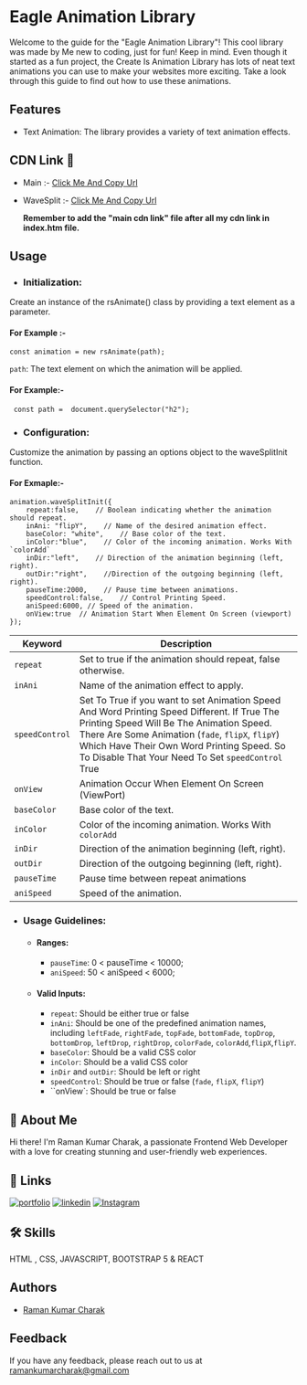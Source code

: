 
# Eagle Animation Library


Welcome to the guide for the "Eagle Animation Library"! This cool library was made by Me new to coding, just for fun! Keep in mind. Even though it started as a fun project, the Create Is Animation Library has lots of neat text animations you can use to make your websites more exciting. Take a look through this guide to find out how to use these animations.


## Features

- Text Animation: The library provides a variety of text animation effects.



## CDN Link 🔗

- Main :- [Click Me And Copy Url](https://cdn.jsdelivr.net/gh/RS-Eagle/eagleanimation/main.min.js)

- WaveSplit :- [Click Me And Copy Url](https://cdn.jsdelivr.net/gh/RS-Eagle/eagleanimation/waveSplit.min.js)

    **Remember to add the "main cdn link" file after all my cdn link in index.htm file.**

## Usage

- ### Initialization: 
Create an instance of the rsAnimate() class by providing a text element as a parameter.
#### For Example :-
    const animation = new rsAnimate(path);


`path`: The text element on which the animation will be applied.
#### For Example:-
     const path =  document.querySelector("h2");

- ### Configuration: 
Customize the animation by passing an options object to the waveSplitInit function.

#### For Exmaple:- 
    animation.waveSplitInit({
        repeat:false,    // Boolean indicating whether the animation should repeat.
        inAni: "flipY",    // Name of the desired animation effect.
        baseColor: "white",    // Base color of the text.
        inColor:"blue",    // Color of the incoming animation. Works With `colorAdd`
        inDir:"left",    // Direction of the animation beginning (left, right).
        outDir:"right",    //Direction of the outgoing beginning (left, right).
        pauseTime:2000,    // Pause time between animations.
        speedControl:false,    // Control Printing Speed.
        aniSpeed:6000, // Speed of the animation.
        onView:true  // Animation Start When Element On Screen (viewport)
    });



| Keyword  | Description |
| ------------- | ------------- |
|  `repeat` | Set to true if the animation should repeat, false otherwise.  |
| `inAni`  |  Name of the animation effect to apply. |
| `speedControl` | Set To True if you want to set Animation Speed And Word Printing Speed Different. If True The Printing Speed Will Be The Animation Speed. There Are Some Animation (`fade`, `flipX`, `flipY`) Which Have Their Own Word Printing Speed. So To Disable That Your Need To Set `speedControl` True |
| `onView` | Animation Occur When Element On Screen (ViewPort) |
| `baseColor`  | Base color of the text. |
| `inColor`  |  Color of the incoming animation. Works With `colorAdd` |
| `inDir`  |  Direction of the animation beginning (left, right). |
| `outDir`  |  Direction of the outgoing beginning (left, right). |
| `pauseTime`  |  Pause time between repeat animations  |
| `aniSpeed`  |  Speed of the animation. |


- ### Usage Guidelines:
    - #### Ranges:
        - `pauseTime`:  0 < pauseTime < 10000;
        - `aniSpeed`: 50 < aniSpeed < 6000;
    - #### Valid Inputs:
        - `repeat`: Should be either true or false
        - `inAni`: Should be one of the predefined animation names, including `leftFade`, `rightFade`, `topFade`, `bottomFade`, `topDrop`, `bottomDrop`, `leftDrop`, `rightDrop`, `colorFade`, `colorAdd`,`flipX`,`flipY`.
        - `baseColor`: Should be a valid CSS color
        - `inColor`: Should be a valid CSS color
        - `inDir` and `outDir`: Should be left or right
        - `speedControl`: Should be  true or false (`fade`, `flipX`, `flipY`)
        - ``onView`: Should be  true or false



## 🚀 About Me
Hi there! I'm Raman Kumar Charak, a passionate Frontend Web Developer with a love for creating stunning and user-friendly web experiences.


## 🔗 Links
[![portfolio](https://img.shields.io/badge/my_portfolio-000?style=for-the-badge&logo=ko-fi&logoColor=white)](https://rs-eagle.github.io/Portfolio/)
[![linkedin](https://img.shields.io/badge/linkedin-0A66C2?style=for-the-badge&logo=linkedin&logoColor=white)](https://www.linkedin.com/in/raman-kumar-charak-36372826b)
[![Instagram](https://img.shields.io/badge/instagram-f21da1?style=for-the-badge&logo=instagram&logoColor=white)](https://www.instagram.com/raman.charak1026/)


## 🛠 Skills
 HTML , CSS,  JAVASCRIPT, BOOTSTRAP 5  & REACT


## Authors

- [Raman Kumar Charak](https://github.com/RS-Eagle)


## Feedback

If you have any feedback, please reach out to us at ramankumarcharak@gmail.com

